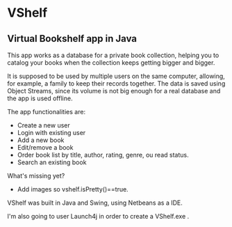 # VShelf
## Virtual Bookshelf app in Java

This app works as a database for a private book collection, helping you to catalog your books when the 
collection keeps getting bigger and bigger.

It is supposed to be used by multiple users on the same computer, allowing, for example, a family to keep their records together.
The data is saved using Object Streams, since its volume is not big enough for a real database and the app is used offline.

The app functionalities are:
* Create a new user
* Login with existing user
* Add a new book
* Edit/remove a book
* Order book list by title, author, rating, genre, ou read status.
* Search an existing book

What's missing yet?
* Add images so vshelf.isPretty()==true.

VShelf was built in Java and Swing, using Netbeans as a IDE.

I'm also going to user Launch4j in order to create a VShelf.exe .
